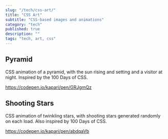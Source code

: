 ```yaml
---
slug: "/tech/css-art/"
title: "CSS Art"
subtitle: "CSS-based images and animations"
category: "tech"
published: true
description: ""
tags: "tech, art, css"
---
```


## Pyramid

CSS animation of a pyramid, with the sun rising and setting and a visitor at night. Inspired by the 100 Days of CSS. 

https://codepen.io/kapari/pen/GRJgmQz

## Shooting Stars

CSS animation of twinkling stars, with shooting stars generated randomly on each load. Also inspired by 100 Days of CSS.

https://codepen.io/kapari/pen/abdqaVb
